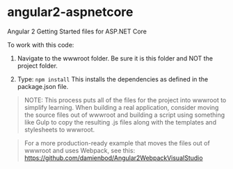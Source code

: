 # angular2-aspnetcore
Angular 2 Getting Started files for ASP.NET Core

To work with this code:

1) Navigate to the wwwroot folder. Be sure it is this folder and NOT the project folder.

2) Type: `npm install`
    This installs the dependencies as defined in the package.json file.

>NOTE: This process puts all of the files for the project into wwwroot to simplify learning.
	  When building a real application, consider moving the source files out of
	  wwwroot and building a script using something like Gulp to copy the resulting
	  .js files along with the templates and stylesheets to wwwroot.
	  
>For a more production-ready example that moves the files out of wwwroot and uses Webpack, see this: https://github.com/damienbod/Angular2WebpackVisualStudio
